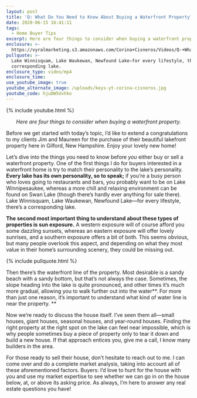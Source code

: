 ```yaml
---
layout: post
title: 'Q: What Do You Need to Know About Buying a Waterfront Property?'
date: 2020-06-15 16:41:11
tags:
  - Home Buyer Tips
excerpt: Here are four things to consider when buying a waterfront property.
enclosure: >-
  https://vyralmarketing.s3.amazonaws.com/Corina+Cisneros/Videos/Q-+What+Do+You+Need+to+Know+About+Buying+a+Waterfront+Property_.mp4
pullquote: >-
  Lake Winnisquam, Lake Waukewan, Newfound Lake—for every lifestyle, there’s a
  corresponding lake.
enclosure_type: video/mp4
enclosure_time:
use_youtube_image: true
youtube_alternate_image: /uploads/keys-yt-corina-cisneros.jpg
youtube_code: hjuDW5Uvhko
---
```


{% include youtube.html %}

<p style="text-align:center"><em>Here are four things to consider when buying a waterfront property.</em></p>

Before we get started with today’s topic, I’d like to extend a congratulations to my clients Jim and Maureen for the purchase of their beautiful lakefront property here in Gilford, New Hampshire. Enjoy your lovely new home\!&nbsp;

Let’s dive into the things you need to know before *you* either buy or sell a waterfront property. One of the first things I do for buyers interested in a waterfront home is try to match their personality to the lake’s personality. **Every lake has its own personality, so to speak;** if you’re a busy person who loves going to restaurants and bars, you probably want to be on Lake Winnipesaukee, whereas a more chill and relaxing environment can be found on Swan Lake (though there’s hardly ever anything for sale there). Lake Winnisquam, Lake Waukewan, Newfound Lake—for every lifestyle, there’s a corresponding lake.&nbsp;

**The second most important thing to understand about these types of properties is sun exposure.** A western exposure will of course afford you some dazzling sunsets, whereas an eastern exposure will offer lovely sunrises, and a southern exposure offers a bit of both. This seems obvious, but many people overlook this aspect, and depending on what they most value in their home’s surrounding scenery, they could be missing out.&nbsp;

{% include pullquote.html %}

Then there’s the waterfront line of the property. Most desirable is a sandy beach with a sandy bottom, but that’s not always the case. Sometimes, the slope heading into the lake is quite pronounced, and other times it’s much more gradual, allowing you to walk further out into the water**. For more than just one reason, it’s important to understand what kind of water line is near the property.&nbsp;**

Now we’re ready to discuss the house itself. I’ve seen them all—small houses, giant houses, seasonal houses, and year-round houses. Finding the right property at the right spot on the lake can feel near impossible, which is why people sometimes buy a piece of property only to tear it down and build a new house. If that approach entices you, give me a call, I know many builders in the area.&nbsp;

For those ready to sell their house, don’t hesitate to reach out to me. I can come over and do a complete market analysis, taking into account all of these aforementioned factors. Buyers: I’d love to hunt for the house with you and use my market expertise to see whether we can go in on the house below, at, or above its asking price. As always, I’m here to answer any real estate questions you have!